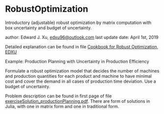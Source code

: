 # RobustOptimization
Introductory (adjustable) robust optimization by matrix computation with box uncertainty and budget of uncertainty.


author: Edward J. Xu, edxu96@outlook.com
last update date: April 1st, 2019

Detailed explanation can be found in file [Cookbook for Robust Optimization, EDXU](cookbook_edxu.pdf)

Example: Production Planning with Uncertainty in Production Efficiency

Formulate a robust optimization model that decides the number of machines and production quantities for each product and machine to have minimal cost and cover the demand in all cases of production time deviation. Use a budget of uncertainty.

Problem description can be found in first page of file [exerciseSolution_productionPlanning.pdf](example_productionPlanning_dtu02435/exerciseSolution_productionPlanning.pdf). There are form of solutions in Julia, with one in matrix form and one in traditional form.
